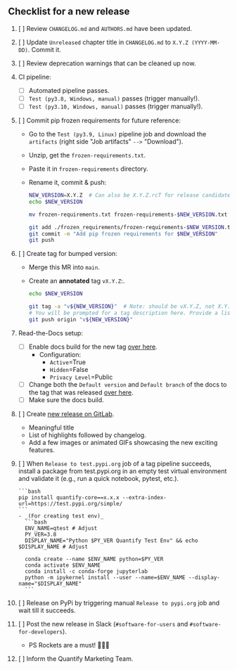 ## Checklist for a new release

1. [ ] Review `CHANGELOG.md` and `AUTHORS.md` have been updated.
1. [ ] Update `Unreleased` chapter title in `CHANGELOG.md` to `X.Y.Z (YYYY-MM-DD)`. Commit it.
1. [ ] Review deprecation warnings that can be cleaned up now.

1. CI pipeline:
    - [ ] Automated pipeline passes.
    - [ ] `Test (py3.8, Windows, manual)` passes (trigger manually!).
    - [ ] `Test (py3.10, Windows, manual)` passes (trigger manually!).

1. [ ] Commit pip frozen requirements for future reference:
    - Go to the `Test (py3.9, Linux)` pipeline job and download the `artifacts` (right side "Job artifacts" `-->` "Download").
    - Unzip, get the `frozen-requirements.txt`.
    - Paste it in `frozen-requirements` directory.
    - Rename it, commit & push:

      ```bash
      NEW_VERSION=X.Y.Z  # Can also be X.Y.Z.rcT for release candidate
      echo $NEW_VERSION

      mv frozen-requirements.txt frozen-requirements-$NEW_VERSION.txt

      git add ./frozen_requirements/frozen-requirements-$NEW_VERSION.txt
      git commit -m "Add pip frozen requirements for $NEW_VERSION"
      git push
      ```

1. [ ] Create tag for bumped version:
    - Merge this MR into `main`.
    - Create an **annotated** tag `vX.Y.Z`:.

      ```bash
      echo $NEW_VERSION

      git tag -a "v${NEW_VERSION}"  # Note: should be vX.Y.Z, not X.Y.Z
      # You will be prompted for a tag description here. Provide a list of highlights.
      git push origin "v${NEW_VERSION}"
      ```
    <!-- - Future TODO: finish automation of this step in `.gitlab-ci.yml`. -->
    <!-- 1. [ ] Run **one** of the major/minor/patch version bump (manual) jobs in the CI pipeline of the MR. -->
    <!--     - NB this can only be done after unix and windows test & docs jobs pass. -->

1. Read-the-Docs setup:
   - [ ] Enable docs build for the new tag [over here](https://readthedocs.com/projects/quantify-quantify-core/versions/).
      - Configuration:
        - `Active`=True
        - `Hidden`=False
        - `Privacy Level`=Public
   - [ ] Change both the `Default version` and `Default branch` of the docs to the tag that was released [over here](https://readthedocs.com/dashboard/quantify-quantify-core/advanced/).
   - [ ] Make sure the docs build.

1. [ ] Create [new release on GitLab](https://gitlab.com/quantify-os/quantify-core/-/releases).
    - Meaningful title
    - List of highlights followed by changelog.
    - Add a few images or animated GIFs showcasing the new exciting features.

1. [ ] When `Release to test.pypi.org` job of a tag pipeline succeeds,
       install a package from test.pypi.org in an empty test virtual environment and validate it
       (e.g., run a quick notebook, pytest, etc.).

       ```bash
       pip install quantify-core==x.x.x --extra-index-url=https://test.pypi.org/simple/
       ```
       - _(For creating test env)_
         ```bash
         ENV_NAME=qtest # Adjust
         PY_VER=3.8
         DISPLAY_NAME="Python $PY_VER Quantify Test Env" && echo $DISPLAY_NAME # Adjust

         conda create --name $ENV_NAME python=$PY_VER
         conda activate $ENV_NAME
         conda install -c conda-forge jupyterlab
         python -m ipykernel install --user --name=$ENV_NAME --display-name="$DISPLAY_NAME"
         ```

1. [ ] Release on PyPi by triggering manual `Release to pypi.org` job and wait till it succeeds.
1. [ ] Post the new release in Slack (`#software-for-users` and `#software-for-developers`).
    - PS Rockets are a must! 🚀🚀🚀
1. [ ] Inform the Quantify Marketing Team.
